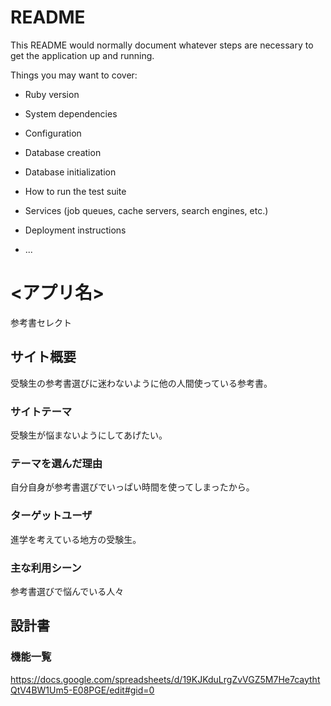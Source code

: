 # README

This README would normally document whatever steps are necessary to get the
application up and running.

Things you may want to cover:

* Ruby version

* System dependencies

* Configuration

* Database creation

* Database initialization

* How to run the test suite

* Services (job queues, cache servers, search engines, etc.)

* Deployment instructions

* ...
# <アプリ名>
参考書セレクト
## サイト概要
受験生の参考書選びに迷わないように他の人間使っている参考書。

### サイトテーマ
受験生が悩まないようにしてあげたい。

### テーマを選んだ理由
自分自身が参考書選びでいっぱい時間を使ってしまったから。

### ターゲットユーザ
進学を考えている地方の受験生。

### 主な利用シーン
参考書選びで悩んでいる人々

## 設計書


### 機能一覧
https://docs.google.com/spreadsheets/d/19KJKduLrgZvVGZ5M7He7caythtQtV4BW1Um5-E08PGE/edit#gid=0
